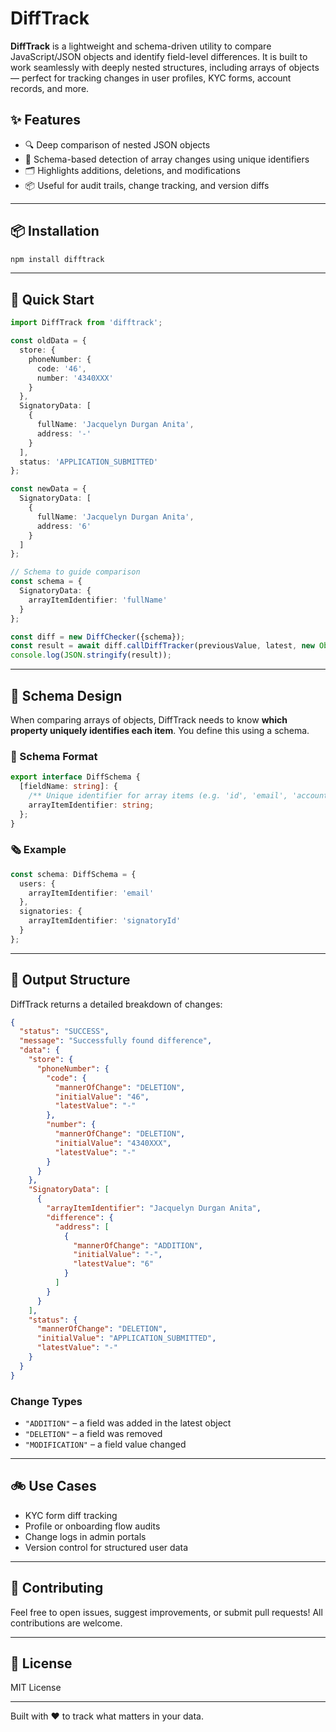 # DiffTrack

**DiffTrack** is a lightweight and schema-driven utility to compare JavaScript/JSON objects and identify field-level differences. It is built to work seamlessly with deeply nested structures, including arrays of objects — perfect for tracking changes in user profiles, KYC forms, account records, and more.

## ✨ Features

* 🔍 Deep comparison of nested JSON objects
* 🧐 Schema-based detection of array changes using unique identifiers
* 🗂️ Highlights additions, deletions, and modifications
* 📦 Useful for audit trails, change tracking, and version diffs

---

## 📦 Installation

```bash
npm install difftrack
```

---

## 🚀 Quick Start

```ts
import DiffTrack from 'difftrack';

const oldData = {
  store: {
    phoneNumber: {
      code: '46',
      number: '4340XXX'
    }
  },
  SignatoryData: [
    {
      fullName: 'Jacquelyn Durgan Anita',
      address: '-'
    }
  ],
  status: 'APPLICATION_SUBMITTED'
};

const newData = {
  SignatoryData: [
    {
      fullName: 'Jacquelyn Durgan Anita',
      address: '6'
    }
  ]
};

// Schema to guide comparison
const schema = {
  SignatoryData: {
    arrayItemIdentifier: 'fullName'
  }
};

const diff = new DiffChecker({schema});
const result = await diff.callDiffTracker(previousValue, latest, new Object);
console.log(JSON.stringify(result));
```

---

## 🧠 Schema Design

When comparing arrays of objects, DiffTrack needs to know **which property uniquely identifies each item**. You define this using a schema.

### 🔧 Schema Format

```ts
export interface DiffSchema {
  [fieldName: string]: {
    /** Unique identifier for array items (e.g. 'id', 'email', 'accountNumber') */
    arrayItemIdentifier: string;
  };
}
```

### 🗞️ Example

```ts
const schema: DiffSchema = {
  users: {
    arrayItemIdentifier: 'email'
  },
  signatories: {
    arrayItemIdentifier: 'signatoryId'
  }
};
```

---

## 📄 Output Structure

DiffTrack returns a detailed breakdown of changes:

```json
{
  "status": "SUCCESS",
  "message": "Successfully found difference",
  "data": {
    "store": {
      "phoneNumber": {
        "code": {
          "mannerOfChange": "DELETION",
          "initialValue": "46",
          "latestValue": "-"
        },
        "number": {
          "mannerOfChange": "DELETION",
          "initialValue": "4340XXX",
          "latestValue": "-"
        }
      }
    },
    "SignatoryData": [
      {
        "arrayItemIdentifier": "Jacquelyn Durgan Anita",
        "difference": {
          "address": [
            {
              "mannerOfChange": "ADDITION",
              "initialValue": "-",
              "latestValue": "6"
            }
          ]
        }
      }
    ],
    "status": {
      "mannerOfChange": "DELETION",
      "initialValue": "APPLICATION_SUBMITTED",
      "latestValue": "-"
    }
  }
}
```

### Change Types

* `"ADDITION"` – a field was added in the latest object
* `"DELETION"` – a field was removed
* `"MODIFICATION"` – a field value changed

---

## 🚲 Use Cases

* KYC form diff tracking
* Profile or onboarding flow audits
* Change logs in admin portals
* Version control for structured user data

---

## 🤝 Contributing

Feel free to open issues, suggest improvements, or submit pull requests! All contributions are welcome.

---

## 📜 License

MIT License

---

Built with ❤️ to track what matters in your data.
